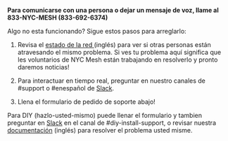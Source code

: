 **Para comunicarse con una persona o dejar un mensaje de voz, llame al 833-NYC-MESH (833-692-6374)**


Algo no esta funcionando? Sigue estos pasos para arreglarlo:


1. Revisa el [estado de la red ](/network-status) (inglés) para ver si otras personas están atravesando el mismo problema. Si ves tu problema aquí significa que les voluntarios de NYC Mesh están trabajando en resolverlo y pronto daremos noticias! 

2. Para interactuar en tiempo real, preguntar en nuestro canales de #support o #enespañol de [Slack](https://slack.nycmesh.net/).

3. Llena el formulario de pedido de soporte abajo!

Para DIY (hazlo-usted-mismo) puede llenar el formulario y tambien preguntar en [Slack](https://slack.nycmesh.net/) en el canal de #diy-install-support, o revisar nuestra [documentación](https://docs.nycmesh.net/) (inglés) para resolver el problema usted misme.
